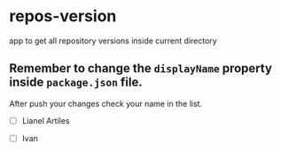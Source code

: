 # repos-version
app to get all repository versions inside current directory

## Remember to change the `displayName` property inside `package.json` file.

After push your changes check your name in the list.

 - [ ] Lianel Artiles
 - [ ] Ivan


